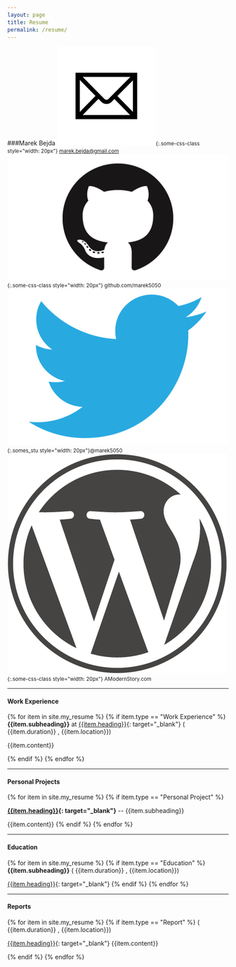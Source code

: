 ```yaml
---
layout: page
title: Resume
permalink: /resume/
---
```


###Marek Bejda <small>![email](/static/emails.png){:.some-css-class style="width: 20px"}  marek.bejda@gmail.com ![email](/static/github.jpeg){:.some-css-class style="width: 20px"}  github.com/marek5050 ![email](/static/twitter.jpg){:.somes_stu style="width: 20px"}@marek5050 ![email](/static/wordpress.png){:.some-css-class style="width: 20px"} AModernStory.com </small>

----

#### Work Experience

{% for item in site.my_resume %}
{% if item.type == "Work Experience" %}
**{{item.subheading}}** at [{{item.heading}}]({{item.link}}){: target="_blank"} <span class='pull-right'>( {{item.duration}} , {{item.location}})</span>

{{item.content}}


{% endif %}
{% endfor %}

----

#### Personal Projects

{% for item in site.my_resume %}
{% if item.type == "Personal Project" %}

**[{{item.heading}}]({{item.link}}){: target="_blank"}** -- {{item.subheading}}

{{item.content}}
{% endif %}
{% endfor %}

----

#### Education

{% for item in site.my_resume %}
{% if item.type == "Education" %}
**{{item.subheading}}** <span class='pull-right'>( {{item.duration}} , {{item.location}})</span>

[{{item.heading}}]({{item.link}}){: target="_blank"}
{% endif %}
{% endfor %}

----

#### Reports

{% for item in site.my_resume %}
{% if item.type == "Report" %}
<span class='pull-right'>( {{item.duration}} , {{item.location}})</span>

[{{item.heading}}]({{item.link}}){: target="_blank"}
{{item.content}}

{% endif %}
{% endfor %}
